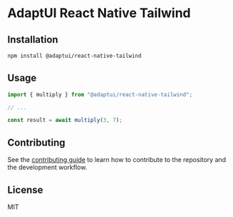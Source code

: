 # AdaptUI React Native Tailwind

## Installation

```sh
npm install @adaptui/react-native-tailwind
```

## Usage

```js
import { multiply } from "@adaptui/react-native-tailwind";

// ...

const result = await multiply(3, 7);
```

## Contributing

See the [contributing guide](CONTRIBUTING.md) to learn how to contribute to the
repository and the development workflow.

## License

MIT
